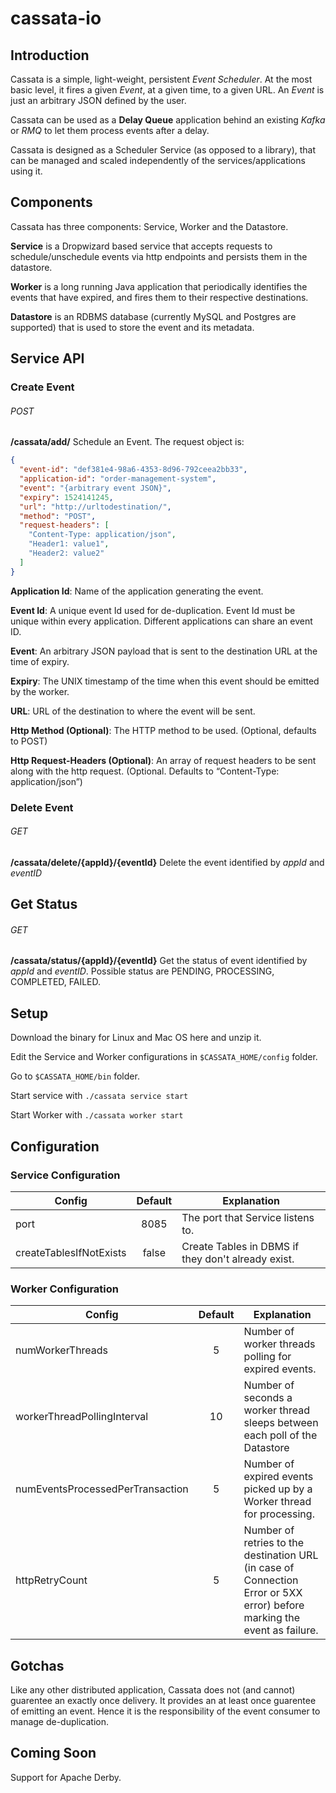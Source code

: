 # cassata-io

## Introduction 
Cassata is a simple, light-weight, persistent _Event Scheduler_. At the most basic level, it fires a given _Event_, at a given time, to a given URL. An _Event_ is just an arbitrary JSON defined by the user. 

Cassata can be used as a **Delay Queue** application behind an existing _Kafka_ or _RMQ_ to let them process events after a delay.

Cassata is designed as a Scheduler Service (as opposed to a library), that can be managed and scaled independently of the services/applications using it. 


## Components 
Cassata has three components: Service, Worker and the Datastore. 

**Service** is a Dropwizard based service that accepts requests to schedule/unschedule events via http endpoints and persists them in the datastore. 

**Worker** is a long running Java application that periodically identifies the events that have expired, and fires them to their respective destinations.

**Datastore** is an RDBMS database (currently MySQL and Postgres are supported) that is used to store the event and its metadata. 

## Service API
### Create Event
###### POST
**/cassata/add/** Schedule an Event. The request object is:

```json
{
  "event-id": "def381e4-98a6-4353-8d96-792ceea2bb33",
  "application-id": "order-management-system",
  "event": "{arbitrary event JSON}",
  "expiry": 1524141245,
  "url": "http://urltodestination/",
  "method": "POST",
  "request-headers": [
    "Content-Type: application/json",
    "Header1: value1",
    "Header2: value2"
  ]
}
```

**Application Id**: Name of the application generating the event.

**Event Id**: A unique event Id used for de-duplication. Event Id must be unique within every application. Different applications can share an event ID.

**Event**: An arbitrary JSON payload that is sent to the destination URL at the time of expiry.

**Expiry**: The UNIX timestamp of the time when this event should be emitted by the worker.

**URL**: URL of the destination to where the event will be sent. 

**Http Method (Optional)**: The HTTP method to be used. (Optional, defaults to POST)

**Http Request-Headers (Optional)**: An array of request headers to be sent along with the http request. (Optional. Defaults to “Content-Type: application/json”)

### Delete Event
###### GET
**/cassata/delete/{appId}/{eventId}** Delete the event identified by _appId_ and _eventID_

## Get Status
###### GET
**/cassata/status/{appId}/{eventId}** Get the status of event identified by _appId_ and _eventID_. Possible status are PENDING, PROCESSING, COMPLETED, FAILED.

## Setup 

Download the binary for Linux and Mac OS here and unzip it. 

Edit the Service and Worker configurations in `$CASSATA_HOME/config` folder. 

Go to `$CASSATA_HOME/bin` folder. 

Start service with `./cassata service start`

Start Worker with `./cassata worker start`


## Configuration 
### Service Configuration
| Config        | Default           | Explanation  |
| ------------- |:-------------:| -----|
| port      | 8085 | The port that Service listens to. |
| createTablesIfNotExists      | false      |   Create Tables in DBMS if they don't already exist. |

### Worker Configuration 
| Config        | Default           | Explanation  |
| ------------- |:-------------:| -----|
| numWorkerThreads      | 5 | Number of worker threads polling for expired events. |
| workerThreadPollingInterval      | 10      |   Number of seconds a worker thread sleeps between each poll of the Datastore  |
| numEventsProcessedPerTransaction      | 5      |   Number of expired events picked up by a Worker thread for processing.  |
| httpRetryCount      | 5      |   Number of retries to the destination URL (in case of Connection Error or 5XX error) before marking the event as failure. |


## Gotchas
Like any other distributed application, Cassata does not (and cannot) guarentee an exactly once delivery. It provides an at least once guarentee of emitting an event. Hence it is the responsibility of the event consumer to manage de-duplication. 

## Coming Soon 

Support for Apache Derby.
